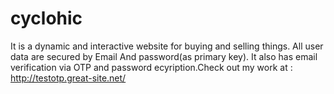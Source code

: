 # cyclohic
It is a dynamic and interactive website for buying and selling things. All user data are secured by Email And password(as primary key). It also has email verification via OTP and password ecyription.Check out my work at : http://testotp.great-site.net/
